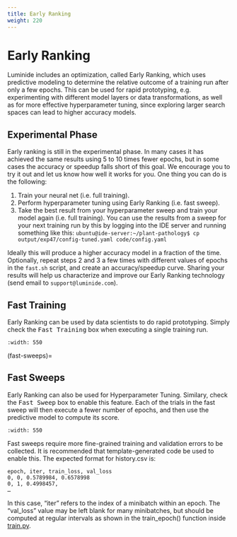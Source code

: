 ```yaml
---
title: Early Ranking
weight: 220
---
```


# Early Ranking

Luminide includes an optimization, called Early Ranking, which uses predictive modeling to determine the relative outcome of a training run after only a few epochs. This can be used for rapid prototyping, e.g. experimenting with different model layers or data transformations, as well as for more effective hyperparameter tuning, since exploring larger search spaces can lead to higher accuracy models.

## Experimental Phase

Early ranking is still in the experimental phase.  In many cases it has achieved the same results using 5 to 10 times fewer epochs, but in some cases the accuracy or speedup falls short of this goal. We encourage you to try it out and let us know how well it works for you. One thing you can do is the following:

1. Train your neural net (i.e. full training).
2. Perform hyperparameter tuning using Early Ranking (i.e. fast sweep).
3. Take the best result from your hyperparameter sweep and train your model again (i.e. full training). You can use the results from a sweep for your next training run by this by logging into the IDE server and running something like this: `ubuntu@ide-server:~/plant-pathology$ cp output/exp47/config-tuned.yaml code/config.yaml`

Ideally this will produce a higher accuracy model in a fraction of the time. Optionally, repeat steps 2 and 3 a few times with different values of epochs in the `fast.sh` script, and create an accuracy/speedup curve.   Sharing your results will help us characterize and improve our Early Ranking technology (send email to `support@luminide.com`).

## Fast Training

Early Ranking can be used by data scientists to do rapid prototyping.  Simply check the <kbd>Fast Training</kbd> box when executing a single training run.

```{image} ../images/feb-fast-training.png
:width: 550
```

(fast-sweeps)=
## Fast Sweeps

  Early Ranking can also be used for Hyperparameter Tuning.  Similary, check the <kbd>Fast Sweep</kbd> box to enable this feature.  Each of the trials in the fast sweep will then execute a fewer number of epochs, and then use the predictive model to compute its score.

```{image} ../images/feb-fast-sweep.png
:width: 550
```

Fast sweeps require more fine-grained training and validation errors to be collected. It is recommended that template-generated code be used to enable this. The expected format for history.csv is:

```
epoch, iter, train_loss, val_loss
0, 0, 0.5789984, 0.6578998
0, 1, 0.4998457, 
…
```

In this case, “iter” refers to the index of a minibatch within an epoch. The “val_loss” value may be left blank for many minibatches, but should be computed at regular intervals as shown in the train_epoch() function inside [train.py](https://github.com/luminide/example-generic/blob/main/train.py).

